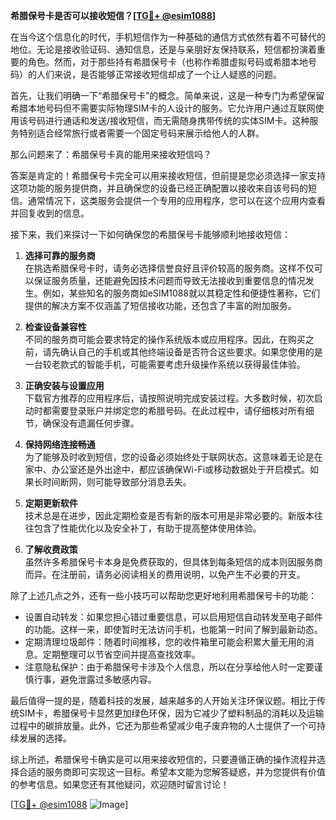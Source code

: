 **希腊保号卡是否可以接收短信？[[TG💪+ @esim1088](https://t.me/s/esim1088)]**

在当今这个信息化的时代，手机短信作为一种基础的通信方式依然有着不可替代的地位。无论是接收验证码、通知信息，还是与亲朋好友保持联系，短信都扮演着重要的角色。然而，对于那些持有希腊保号卡（也称作希腊虚拟号码或希腊本地号码）的人们来说，是否能够正常接收短信却成了一个让人疑惑的问题。

首先，让我们明确一下“希腊保号卡”的概念。简单来说，这是一种专门为希望保留希腊本地号码但不需要实际物理SIM卡的人设计的服务。它允许用户通过互联网使用该号码进行通话和发送/接收短信，而无需随身携带传统的实体SIM卡。这种服务特别适合经常旅行或者需要一个固定号码来展示给他人的人群。

那么问题来了：希腊保号卡真的能用来接收短信吗？

答案是肯定的！希腊保号卡完全可以用来接收短信，但前提是您必须选择一家支持这项功能的服务提供商，并且确保您的设备已经正确配置以接收来自该号码的短信。通常情况下，这类服务会提供一个专用的应用程序，您可以在这个应用内查看并回复收到的信息。

接下来，我们来探讨一下如何确保您的希腊保号卡能够顺利地接收短信：

1. **选择可靠的服务商**  
   在挑选希腊保号卡时，请务必选择信誉良好且评价较高的服务商。这样不仅可以保证服务质量，还能避免因技术问题而导致无法接收到重要信息的情况发生。例如，某些知名的服务商如eSIM1088就以其稳定性和便捷性著称，它们提供的解决方案不仅涵盖了短信接收功能，还包含了丰富的附加服务。

2. **检查设备兼容性**  
   不同的服务商可能会要求特定的操作系统版本或应用程序。因此，在购买之前，请先确认自己的手机或其他终端设备是否符合这些要求。如果您使用的是一台较老款式的智能手机，可能需要考虑升级操作系统以获得最佳体验。

3. **正确安装与设置应用**  
   下载官方推荐的应用程序后，请按照说明完成安装过程。大多数时候，初次启动时都需要登录账户并绑定您的希腊号码。在此过程中，请仔细核对所有细节，确保没有遗漏任何步骤。

4. **保持网络连接畅通**  
   为了能够及时收到短信，您的设备必须始终处于联网状态。这意味着无论是在家中、办公室还是外出途中，都应该确保Wi-Fi或移动数据处于开启模式。如果长时间断网，则可能导致部分消息丢失。

5. **定期更新软件**  
   技术总是在进步，因此定期检查是否有新的版本可用是非常必要的。新版本往往包含了性能优化以及安全补丁，有助于提高整体使用体验。

6. **了解收费政策**  
   虽然许多希腊保号卡本身是免费获取的，但具体到每条短信的成本则因服务商而异。在注册前，请务必阅读相关的费用说明，以免产生不必要的开支。

除了上述几点之外，还有一些小技巧可以帮助您更好地利用希腊保号卡的功能：

- 设置自动转发：如果您担心错过重要信息，可以启用短信自动转发至电子邮件的功能。这样一来，即使暂时无法访问手机，也能第一时间了解到最新动态。
- 定期清理垃圾邮件：随着时间推移，您的收件箱里可能会积累大量无用的消息。定期整理可以节省空间并提高查找效率。
- 注意隐私保护：由于希腊保号卡涉及个人信息，所以在分享给他人时一定要谨慎行事，避免泄露过多敏感内容。

最后值得一提的是，随着科技的发展，越来越多的人开始关注环保议题。相比于传统SIM卡，希腊保号卡显然更加绿色环保，因为它减少了塑料制品的消耗以及运输过程中的碳排放量。此外，它还为那些希望减少电子废弃物的人士提供了一个可持续发展的选择。

综上所述，希腊保号卡确实是可以用来接收短信的，只要遵循正确的操作流程并选择合适的服务商即可实现这一目标。希望本文能为您解答疑惑，并为您提供有价值的参考信息。如果您还有其他疑问，欢迎随时留言讨论！

[[TG💪+ @esim1088](https://t.me/s/esim1088) ![Image](https://i.postimg.cc/4NQfJmqS/Snipaste-2025-05-13-00-14-12.png)]